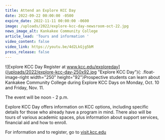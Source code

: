 ```yaml
---
title: Attend an Explore KCC Day
date: 2022-09-22 00:00:00 -0500
expire_date: 2022-11-11 00:00:00 -0600
image: /uploads/2022/explore-kcc-day-newsroom-oct-22.jpg
news_image_alt: Kankakee Community College
article_lead: 'Tours and information '
video_content: false
video_link: https://youtu.be/4d2LkGjg5bM
press_release: false
---
```

![Explore KCC Day Register at www.kcc.edu/exploreday](/uploads/2022/explore-kcc-day-250x92.jpg "Explore KCC Day"){: .float-image-right width="250" height="92"}Prospective students can learn about Kankakee Community College during Explore KCC Days on Monday, Oct. 10 and Friday, Nov. 11.

The event will be noon - 2 p.m.

Explore KCC Day offers information on KCC options, including specific details for those who already have a program in mind. There also will be tours of various academic spaces, plus information about support services, financial aid and how to enroll.

For information and to register, go to [visit.kcc.edu](http://visit.kcc.edu)